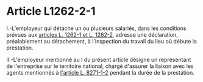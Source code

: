 # Article L1262-2-1

I.-L'employeur qui détache un ou plusieurs salariés, dans les conditions prévues aux [articles L. 1262-1 et L. 1262-2][1], adresse une déclaration, préalablement au détachement, à l'inspection du travail du lieu où débute la prestation. 
  
  
II.-L'employeur mentionné au I du présent article désigne un représentant de l'entreprise sur le territoire national, chargé d'assurer la liaison avec les agents mentionnés à [l'article L. 8271-1-2][2] pendant la durée de la prestation.

 [1]: /affichCodeArticle.do?cidTexte=LEGITEXT000006072050&idArticle=LEGIARTI000006901378&dateTexte=&categorieLien=cid
 [2]: /affichCodeArticle.do?cidTexte=LEGITEXT000006072050&idArticle=LEGIARTI000024194990&dateTexte=&categorieLien=cid